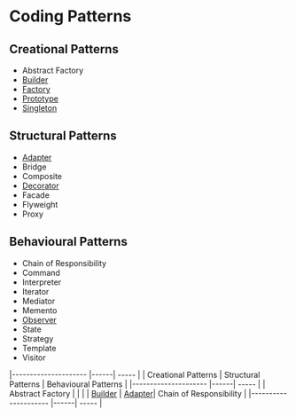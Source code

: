 # Coding Patterns

## Creational Patterns
* Abstract Factory
* [Builder](/Patterns.Builder)
* [Factory](/Patterns.Factory)
* [Prototype](/Patterns.Prototype)
* [Singleton](/Patterns.Singleton)

## Structural Patterns
* [Adapter](/Patterns.Adapter)
* Bridge
* Composite
* [Decorator](/Patterns.Decorator)
* Facade
* Flyweight
* Proxy

## Behavioural Patterns
* Chain of Responsibility
* Command
* Interpreter
* Iterator
* Mediator
* Memento
* [Observer](/Patterns.Observer)
* State
* Strategy
* Template
* Visitor

|--------------------- |------| ----- |
| Creational Patterns | Structural Patterns        |  Behavioural Patterns      |
|--------------------- |------| ----- |
| Abstract Factory | |   |
| [Builder](/Patterns.Builder) | [Adapter](/Patterns.Adapter)|  Chain of Responsibility |
|--------------------- |------| ----- |
